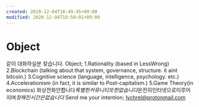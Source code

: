 ```yaml
---
created: 2020-12-04T18:49:45+09:00
modified: 2020-12-04T18:50:01+09:00
---
```


# Object

같이 대화하실분 찾습니다.
Object;
1.Rationality (based in LessWrong)
2.Blockchain (talking about that system, governance, structure. it aint bitcoin.)
3.Cognitive science (language, intelligence, psychology. etc.)
4.Accelerationism (in fact, it is similar to Post-capitalism.) 
5.Game Theory(in economics)
화상전화안합니다*특별한커뮤니티또한없습니다*온전히인터넷으로이루어지며*정해진시간은없습니다*
Send me your intention;
lychrel@protonmail.com